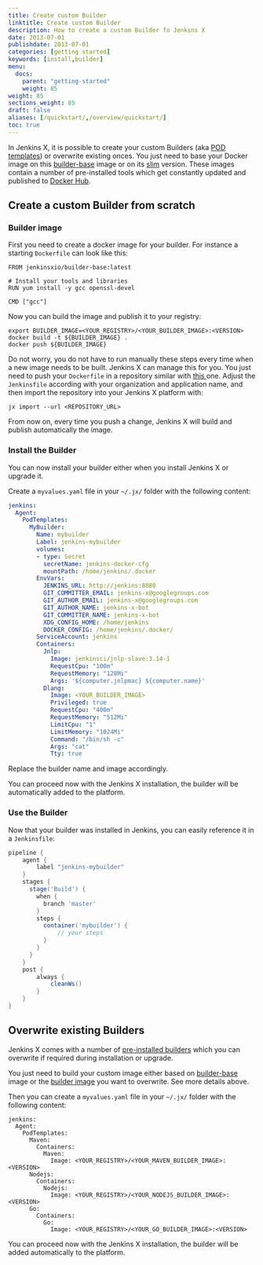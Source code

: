 ```yaml
---
title: Create custom Builder
linktitle: Create custom Builder
description: How to create a custom Builder fo Jenkins X
date: 2013-07-01
publishdate: 2013-07-01
categories: [getting started]
keywords: [install,builder]
menu:
  docs:
    parent: "getting-started"
    weight: 85
weight: 85
sections_weight: 85
draft: false
aliases: [/quickstart/,/overview/quickstart/]
toc: true
---
```


In Jenkins X, it is possible to create your custom Builders (aka [POD templates](https://github.com/jenkinsci/kubernetes-plugin)) or overwrite existing onces. You just need to base your Docker
image on this [builder-base](https://github.com/jenkins-x/builder-base/blob/master/Dockerfile.common) image or on its [slim](https://github.com/jenkins-x/builder-base/blob/master/Dockerfile.slim) version.
These images contain a number of pre-installed tools which get constantly updated and published to [Docker Hub](https://hub.docker.com/r/jenkinsxio/builder-base/).

## Create a custom Builder from scratch

### Builder image

First you need to create a docker image for your builder. For instance a starting `Dockerfile` can look like this:

```
FROM jenkinsxio/builder-base:latest

# Install your tools and libraries
RUN yum install -y gcc openssl-devel

CMD ["gcc"]
```

Now you can build the image and publish it to your registry:

```shell
export BUILDER_IMAGE=<YOUR_REGISTRY>/<YOUR_BUILDER_IMAGE>:<VERSION> 
docker build -t ${BUILDER_IMAGE} .
docker push ${BUILDER_IMAGE} 
```

Do not worry, you do not have to run manually these steps every time when a new image needs to be built. 
Jenkins X can manage this for you. You just need to push your `Dockerfile` in a repository similar with [this
](https://github.com/jenkins-x/builder-go) one. Adjust the `Jenkinsfile` according with your organization and
application name, and then import the repository into your Jenkins X platform with:

```
jx import --url <REPOSITORY_URL>
```

From now on, every time you push a change, Jenkins X will build and publish automatically the image.

### Install the Builder

You can now install your builder either when you install Jenkins X or upgrade it. 

Create a `myvalues.yaml` file in your `~/.jx/` folder with the following content:

```yaml
jenkins:
  Agent:
    PodTemplates:
      MyBuilder:
        Name: mybuilder
        Label: jenkins-mybuilder
        volumes:
        - type: Secret
          secretName: jenkins-docker-cfg
          mountPath: /home/jenkins/.docker
        EnvVars:
          JENKINS_URL: http://jenkins:8080
          GIT_COMMITTER_EMAIL: jenkins-x@googlegroups.com
          GIT_AUTHOR_EMAIL: jenkins-x@googlegroups.com
          GIT_AUTHOR_NAME: jenkins-x-bot
          GIT_COMMITTER_NAME: jenkins-x-bot
          XDG_CONFIG_HOME: /home/jenkins
          DOCKER_CONFIG: /home/jenkins/.docker/
        ServiceAccount: jenkins
        Containers:
          Jnlp:
            Image: jenkinsci/jnlp-slave:3.14-1
            RequestCpu: "100m"
            RequestMemory: "128Mi"
            Args: '${computer.jnlpmac} ${computer.name}'
          Dlang:
            Image: <YOUR_BUILDER_IMAGE> 
            Privileged: true
            RequestCpu: "400m"
            RequestMemory: "512Mi"
            LimitCpu: "1"
            LimitMemory: "1024Mi"
            Command: "/bin/sh -c"
            Args: "cat"
            Tty: true
```

Replace the builder name and image accordingly.

You can proceed now with the Jenkins X installation, the builder will be automatically added to the platform.

### Use the Builder

Now that your builder was installed in Jenkins, you can easily reference it in a `Jenkinsfile`:

```Groovy
pipeline {
    agent {
        label "jenkins-mybuilder"
    }
    stages {
      stage('Build') {
        when {
          branch 'master'
        }
        steps {
          container('mybuilder') {
              // your steps
          }
        }
      }
    }
    post {
        always {
            cleanWs()
        }
    }
}
```

## Overwrite existing Builders

Jenkins X comes with a number of [pre-installed builders](https://raw.githubusercontent.com/jenkins-x/jenkins-x-platform/master/values.yaml) 
which you can overwrite if required during installation or upgrade.

You just need to build your custom image either based on [builder-base](https://github.com/jenkins-x/builder-base/blob/master/Dockerfile.common) 
image or the [builder image](https://hub.docker.com/u/jenkinsxio/) you want to overwrite. See more details above.

Then you can create a `myvalues.yaml` file in your `~/.jx/` folder with the following content:

```
jenkins:
  Agent:
    PodTemplates:
      Maven:
        Containers:
          Maven:
            Image: <YOUR_REGISTRY>/<YOUR_MAVEN_BUILDER_IMAGE>:<VERSION>
      Nodejs:
        Containers:
          Nodejs:
            Image: <YOUR_REGISTRY>/<YOUR_NODEJS_BUILDER_IMAGE>:<VERSION>
      Go:
        Containers:
          Go:
            Image: <YOUR_REGISTRY>/<YOUR_GO_BUILDER_IMAGE>:<VERSION>
```

You can proceed now with the Jenkins X installation, the builder will  be added automatically to the platform.

